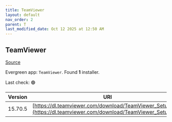 ```yaml
---
title: TeamViewer
layout: default
nav_order: 2
parent: T
last_modified_date: Oct 12 2025 at 12:50 AM
---
```


## TeamViewer

[Source](https://www.teamviewer.com/)

Evergreen app: `TeamViewer`. Found **1** installer.

Last check: 🟢

| Version | URI                                                                                                                |
| ------- | ------------------------------------------------------------------------------------------------------------------ |
| 15.70.5 | [https://dl.teamviewer.com/download/TeamViewer_Setup.exe](https://dl.teamviewer.com/download/TeamViewer_Setup.exe) |

